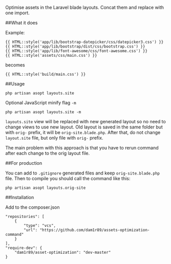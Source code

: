 Optimise assets in the Laravel blade layouts. Concat them and replace with one import.

##What it does

Example:

    {{ HTML::style('app/lib/bootstrap-datepicker/css/datepicker3.css') }}
    {{ HTML::style('app/lib/bootstrap/dist/css/bootstrap.css') }}
    {{ HTML::style('app/lib/font-awesome/css/font-awesome.css') }}
    {{ HTML::style('assets/css/main.css') }}

becomes

    {{ HTML::style('build/main.css') }}

##Usage

    php artisan asopt layouts.site

Optional JavaScript minify flag `-m`

    php artisan asopt layouts.site -m

`layouts.site` view will be replaced with new generated layout so no need to change views to use new layout.
Old layout is saved in the same folder but with `orig-` prefix, it will be `orig-site.blade.php`.
After that, do not change `layout.site` file, but only file with `orig-` prefix.

The main problem with this approach is that you have to rerun command after each change to the orig layout file.

##For production

You can add to `.gitignore` generated files and keep `orig-site.blade.php` file. Then to compile you should call the command like this:

    php artisan asopt layouts.orig-site

##Installation

Add to the composer.json

    "repositories": [
        {
            "type": "vcs",
            "url": "https://github.com/dam1r89/assets-optimization-command"
        }
    ],
    "require-dev": {
        "dam1r89/asset-optimization": "dev-master"
    }


